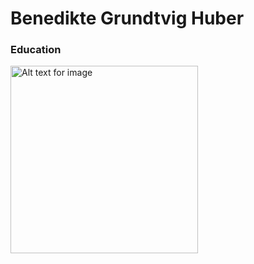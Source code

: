 # Benedikte Grundtvig Huber

### Education

<img src="assets/images/me.JPG" alt="Alt text for image" style="width:300px;">
